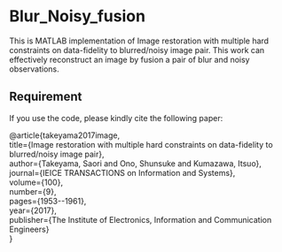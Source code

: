 # Blur_Noisy_fusion

This is MATLAB implementation of Image restoration with multiple hard constraints on data-fidelity to blurred/noisy image pair.
This work can effectively reconstruct an image by fusion a pair of blur and noisy observations.

## Requirement
If you use the code, please kindly cite the following paper:

@article{takeyama2017image,  
  title={Image restoration with multiple hard constraints on data-fidelity to blurred/noisy image pair},  
  author={Takeyama, Saori and Ono, Shunsuke and Kumazawa, Itsuo},  
  journal={IEICE TRANSACTIONS on Information and Systems},  
  volume={100},  
  number={9},  
  pages={1953--1961},  
  year={2017},  
  publisher={The Institute of Electronics, Information and Communication Engineers}  
}
